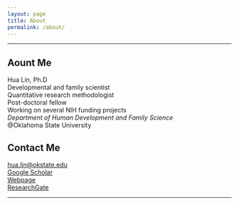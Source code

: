 ```yaml
---
layout: page
title: About
permalink: /about/
---
```


***********

## Aount Me
Hua Lin, Ph.D <br />
Developmental and family scientist <br />
Quantitative research methodologist  <br />
Post-doctoral fellow  <br />
Working on several NIH funding projects  <br />
*Department of Human Development and Family Science* <br />
@Oklahoma State University <br />

## Contact Me
[hua.lin@okstate.edu](mailto:hua.lin@dokstate.edu)  <br />
[Google Scholar](https://scholar.google.com/citations?user=tS3Zw8cAAAAJ&hl=en)  <br />
[Webpage](https://drhualin.github.io/)  <br />
[ResearchGate](https://www.researchgate.net/profile/Hua_Lin30)  <br />

***********************
